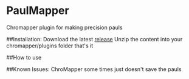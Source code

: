 # PaulMapper
Chromapper plugin for making precision pauls

##Installation:
Download the latest [release](https://github.com/DavidHulstroem/PaulMapper/releases)
Unzip the content into your chromapper/plugins folder
that's it

##How to use

##Known Issues:
ChroMapper some times just doesn't save the pauls
